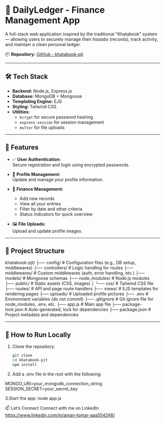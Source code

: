 # 📘 DailyLedger - Finance Management App

A full-stack web application inspired by the traditional "Khatabook" system — allowing users to securely manage their *hisaabs* (records), track activity, and maintain a clean personal ledger.

📦 **Repository:** [GitHub - khatabook-pjt]()

---

## 🛠️ Tech Stack

- **Backend:** Node.js, Express.js  
- **Database:** MongoDB + Mongoose  
- **Templating Engine:** EJS  
- **Styling:** Tailwind CSS  
- **Utilities:**  
  - `bcrypt` for secure password hashing  
  - `express-session` for session management  
  - `multer` for file uploads

---

## 🔐 Features

- ✅ **User Authentication:**  
  Secure registration and login using encrypted passwords.

- 👤 **Profile Management:**  
  Update and manage your profile information.

- 📒 **Finance Management:**  
  - Add new records  
  - View all your entries  
  - Filter by date and other criteria  
  - Status indicators for quick overview

- 🖼️ **File Uploads:**  
  Upload and update profile images.

---



## 📂 Project Structure
khatabook-pjt/ ├── config/ # Configuration files (e.g., DB setup, middlewares) ├── controllers/ # Logic handling for routes ├── middlewares/ # Custom middlewares (auth, error handling, etc.) ├── models/ # Mongoose schemas ├── node_modules/ # Node.js modules ├── public/ # Static assets (CSS, images) │ └── css/ # Tailwind CSS file ├── routes/ # API and page route handlers ├── views/ # EJS templates for rendering pages ├── uploads/ # Uploaded profile pictures ├── .env # Environment variables (do not commit) ├── .gitignore # Git ignore file for node_modules, .env, etc. ├── app.js # Main app file ├── package-lock.json # Auto-generated, lock for dependencies ├── package.json # Project metadata and dependencies



---

## 🚀 How to Run Locally

1. Clone the repository:
   ```bash
   git clone 
   cd khatabook-pjt
   npm install

2. Add a .env file in the root with the following:

MONGO_URI=your_mongodb_connection_string
SESSION_SECRET=your_secret_key

3.Start the app:
node app.js



📫 Let’s Connect
Connect with me on LinkedIn
https://www.linkedin.com/in/aman-tomar-aaa554248/
